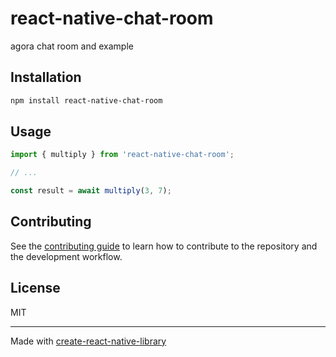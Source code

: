 # react-native-chat-room

agora chat room and example

## Installation

```sh
npm install react-native-chat-room
```

## Usage

```js
import { multiply } from 'react-native-chat-room';

// ...

const result = await multiply(3, 7);
```

## Contributing

See the [contributing guide](CONTRIBUTING.md) to learn how to contribute to the repository and the development workflow.

## License

MIT

---

Made with [create-react-native-library](https://github.com/callstack/react-native-builder-bob)
